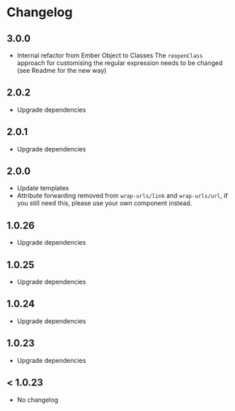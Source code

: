 # Changelog

## 3.0.0

- Internal refactor from Ember Object to Classes
  The `reopenClass` approach for customising the regular expression needs to be changed (see Readme for the new way)

## 2.0.2

- Upgrade dependencies

## 2.0.1

- Upgrade dependencies

## 2.0.0

- Update templates
- Attribute forwarding removed from `wrap-urls/link` and `wrap-urls/url`,
  if you still need this, please use your own component instead.

## 1.0.26

- Upgrade dependencies

## 1.0.25

- Upgrade dependencies

## 1.0.24

- Upgrade dependencies

## 1.0.23

- Upgrade dependencies

## < 1.0.23

- No changelog
